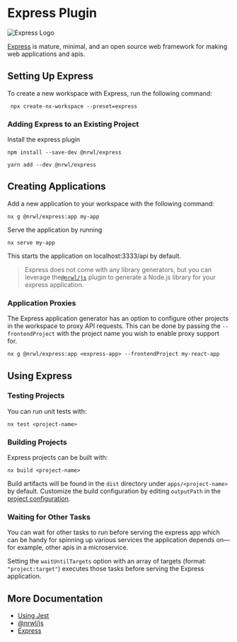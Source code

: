 # Express Plugin

![Express Logo](/shared/express-logo.png)

[Express](https://expressjs.com/) is mature, minimal, and an open source web framework for making web applications and
apis.

## Setting Up Express

To create a new workspace with Express, run the following command:

```shell
 npx create-nx-workspace --preset=express
```

### Adding Express to an Existing Project

Install the express plugin

```shell
npm install --save-dev @nrwl/express
```

```shell
yarn add --dev @nrwl/express
```

## Creating Applications

Add a new application to your workspace with the following command:

```shell
nx g @nrwl/express:app my-app
```

Serve the application by running

```shell
nx serve my-app
```

This starts the application on localhost:3333/api by default.

> Express does not come with any library generators, but you can leverage the[`@nrwl/js`](/js/overview#create-libraries) plugin to generate a Node.js library for your express application.

### Application Proxies

The Express application generator has an option to configure other projects in the workspace to proxy API requests. This
can be done by passing the `--frontendProject` with the project name you wish to enable proxy support for.

```shell
nx g @nrwl/express:app <express-app> --frontendProject my-react-app
```

## Using Express

### Testing Projects

You can run unit tests with:

```shell
nx test <project-name>
```

### Building Projects

Express projects can be built with:

```shell
nx build <project-name>
```

Build artifacts will be found in the `dist` directory under `apps/<project-name>` by default. Customize the build
configuration by editing `outputPath` in the [project configuration](/configuration/projectjson).

### Waiting for Other Tasks

You can wait for other tasks to run before serving the express app which can be handy for spinning up various services
the application depends on— for example, other apis in a microservice.

Setting the `waitUntilTargets` option with an array of targets (format: `"project:target"`) executes those tasks
before serving the Express application.

## More Documentation

- [Using Jest](/jest/overview)
- [@nrwl/js](/js/overview)
- [Express](https://expressjs.com/)
